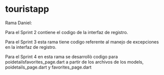 # touristapp

Rama Daniel: 

Para el Sprint 2 contiene el codigo de la interfaz de registro.

Para el Sprint 3 esta rama tiene codigo referente al manejo de excepciones en la interfaz de registro.

Para el Sprint 4 en esta rama se desarrollò codigo para poidetailsfavorites_page.dart a partir de los 
archivos de los models, poidetails_page.dart y favorites_page.dart
